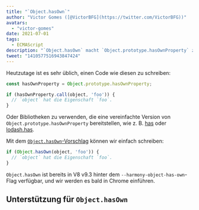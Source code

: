 ```yaml
---
title: "`Object.hasOwn`"
author: "Victor Gomes ([@VictorBFG](https://twitter.com/VictorBFG))"
avatars:
  - "victor-gomes"
date: 2021-07-01
tags:
  - ECMAScript
description: "`Object.hasOwn` macht `Object.prototype.hasOwnProperty` zugänglicher."
tweet: "1410577516943847424"
---
```


Heutzutage ist es sehr üblich, einen Code wie diesen zu schreiben:

```js
const hasOwnProperty = Object.prototype.hasOwnProperty;

if (hasOwnProperty.call(object, 'foo')) {
  // `object` hat die Eigenschaft `foo`.
}
```

Oder Bibliotheken zu verwenden, die eine vereinfachte Version von `Object.prototype.hasOwnProperty` bereitstellen, wie z. B. [has](https://www.npmjs.com/package/has) oder [lodash.has](https://www.npmjs.com/package/lodash.has).

Mit dem [`Object.hasOwn`-Vorschlag](https://github.com/tc39/proposal-accessible-object-hasownproperty) können wir einfach schreiben:

```js
if (Object.hasOwn(object, 'foo')) {
  // `object` hat die Eigenschaft `foo`.
}
```

`Object.hasOwn` ist bereits in V8 v9.3 hinter dem `--harmony-object-has-own`-Flag verfügbar, und wir werden es bald in Chrome einführen.

## Unterstützung für `Object.hasOwn`

<feature-support chrome="ja https://chromium-review.googlesource.com/c/v8/v8/+/2922117"
                 firefox="ja https://hg.mozilla.org/try/rev/94515f78324e83d4fd84f4b0ab764b34aabe6d80"
                 safari="ja https://bugs.webkit.org/show_bug.cgi?id=226291"
                 nodejs="nein"
                 babel="ja https://github.com/zloirock/core-js#accessible-objectprototypehasownproperty"></feature-support>

<!--truncate-->
